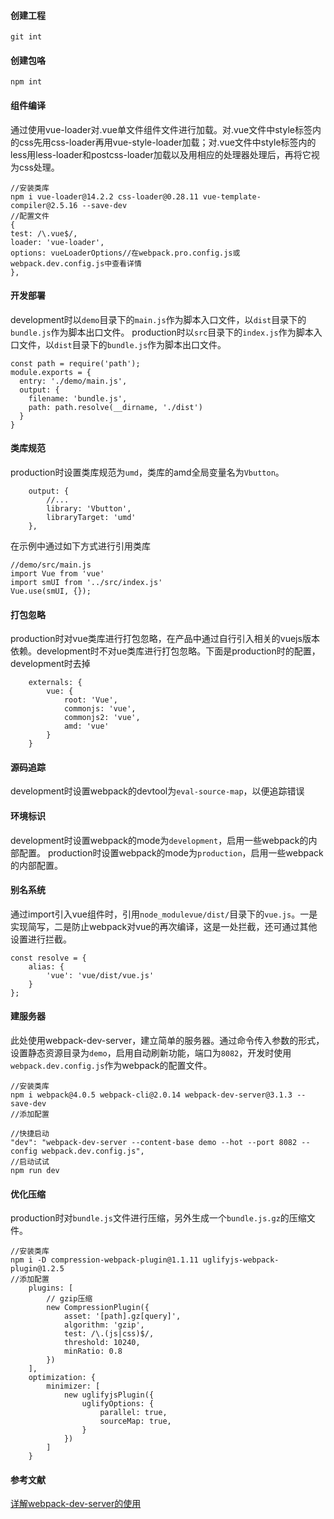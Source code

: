 #### 创建工程
```
git int
```

#### 创建包咯
```
npm int
```


#### 组件编译
通过使用vue-loader对.vue单文件组件文件进行加载。对.vue文件中style标签内的css先用css-loader再用vue-style-loader加载；对.vue文件中style标签内的less用less-loader和postcss-loader加载以及用相应的处理器处理后，再将它视为css处理。
```
//安装类库
npm i vue-loader@14.2.2 css-loader@0.28.11 vue-template-compiler@2.5.16 --save-dev
//配置文件
{
test: /\.vue$/,
loader: 'vue-loader',
options: vueLoaderOptions//在webpack.pro.config.js或webpack.dev.config.js中查看详情
},
```

#### 开发部署
development时以`demo`目录下的`main.js`作为脚本入口文件，以`dist`目录下的`bundle.js`作为脚本出口文件。
production时以`src`目录下的`index.js`作为脚本入口文件，以`dist`目录下的`bundle.js`作为脚本出口文件。
```
const path = require('path');
module.exports = {
  entry: './demo/main.js',
  output: {
    filename: 'bundle.js',
    path: path.resolve(__dirname, './dist')
  }
}
```

#### 类库规范

production时设置类库规范为`umd`，类库的amd全局变量名为`Vbutton`。
```
	output: {
		//...
		library: 'Vbutton',
		libraryTarget: 'umd'
	},
```
在示例中通过如下方式进行引用类库
```
//demo/src/main.js
import Vue from 'vue'
import smUI from '../src/index.js'
Vue.use(smUI, {});
```


#### 打包忽略
production时对vue类库进行打包忽略，在产品中通过自行引入相关的vuejs版本依赖。development时不对ue类库进行打包忽略。下面是production时的配置，development时去掉
```
	externals: {
		vue: {
			root: 'Vue',
			commonjs: 'vue',
			commonjs2: 'vue',
			amd: 'vue'
		}
	}
```

#### 源码追踪

development时设置webpack的devtool为`eval-source-map`，以便追踪错误


#### 环境标识

development时设置webpack的mode为`development`，启用一些webpack的内部配置。
production时设置webpack的mode为`production`，启用一些webpack的内部配置。

#### 别名系统

通过import引入vue组件时，引用`node_modulevue/dist/`目录下的`vue.js`。一是实现简写，二是防止webpack对vue的再次编译，这是一处拦截，还可通过其他设置进行拦截。
```
const resolve = {
	alias: {
		'vue': 'vue/dist/vue.js'
	}
};
```

#### 建服务器
此处使用webpack-dev-server，建立简单的服务器。通过命令传入参数的形式，设置静态资源目录为`demo`，启用自动刷新功能，端口为`8082`，开发时使用`webpack.dev.config.js`作为webpack的配置文件。
```
//安装类库
npm i webpack@4.0.5 webpack-cli@2.0.14 webpack-dev-server@3.1.3 --save-dev
//添加配置

//快捷启动
"dev": "webpack-dev-server --content-base demo --hot --port 8082 --config webpack.dev.config.js",
//启动试试
npm run dev
```

#### 优化压缩
production时对`bundle.js`文件进行压缩，另外生成一个`bundle.js.gz`的压缩文件。
```
//安装类库
npm i -D compression-webpack-plugin@1.1.11 uglifyjs-webpack-plugin@1.2.5
//添加配置
	plugins: [
		// gzip压缩
		new CompressionPlugin({
			asset: '[path].gz[query]',
			algorithm: 'gzip',
			test: /\.(js|css)$/,
			threshold: 10240,
			minRatio: 0.8
		})
	],
	optimization: {
		minimizer: [
			new uglifyjsPlugin({
				uglifyOptions: {
					parallel: true,
					sourceMap: true,
				}
			})
		]
	}
```

#### 参考文献
[详解webpack-dev-server的使用](https://segmentfault.com/a/1190000006964335)
